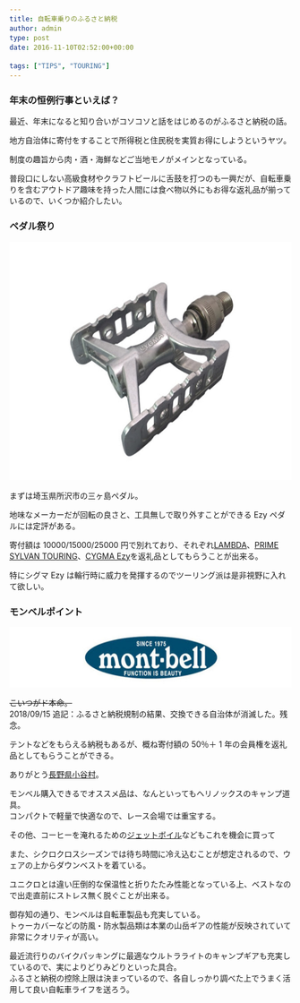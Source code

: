 ```yaml
---
title: 自転車乗りのふるさと納税
author: admin
type: post
date: 2016-11-10T02:52:00+00:00

tags: ["TIPS", "TOURING"]
---
```


### 年末の恒例行事といえば？

最近、年末になると知り合いがコソコソと話をはじめるのがふるさと納税の話。

地方自治体に寄付をすることで所得税と住民税を実質お得にしようというヤツ。

制度の趣旨から肉・酒・海鮮などご当地モノがメインとなっている。

普段口にしない高級食材やクラフトビールに舌鼓を打つのも一興だが、自転車乗りを含むアウトドア趣味を持った人間には食べ物以外にもお得な返礼品が揃っているので、いくつか紹介したい。

### ペダル祭り

  <img border="0" height="426" src="./CYGMAEzy1.jpg" width="640" />

まずは埼玉県所沢市の三ヶ島ペダル。

地味なメーカーだが回転の良さと、工具無しで取り外すことができる Ezy ペダルには定評がある。

寄付額は 10000/15000/25000 円で別れており、それぞれ<a href="https://www.amazon.co.jp/dp/B001F2WTLU/gensobunya-22/ref=nosim/" target="_blank">LAMBDA</a>、<a href="http://www.amazon.co.jp/exec/obidos/ASIN/B00ME93CG4/gensobunya-22/ref=nosim/" target="_blank">PRIME SYLVAN TOURING</a>、<a href="http://www.amazon.co.jp/exec/obidos/ASIN/B00OOII5CO/" target="_blank">CYGMA Ezy</a>を返礼品としてもらうことが出来る。

特にシグマ Ezy は輪行時に威力を発揮するのでツーリング派は是非視野に入れて欲しい。

### モンベルポイント

  <img border="0" height="108" src="./montbelllogo.jpg" width="640" />

~~こいつがド本命。~~  
2018/09/15 追記：ふるさと納税規制の結果、交換できる自治体が消滅した。残念。

テントなどをもらえる納税もあるが、概ね寄付額の 50％＋ 1 年の会員権を返礼品としてもらうことができる。

ありがとう<a href="http://www.furusato-tax.jp/japan/prefecture/20486" target="_blank">長野県小谷村</a>。

モンベル購入できるでオススメ品は、なんといってもヘリノックスのキャンプ道具。  
コンパクトで軽量で快適なので、レース会場では重宝する。

その他、コーヒーを淹れるための<a href="http://amzn.to/2fEOgkt" target="_blank">ジェットボイル</a>などもこれを機会に買って

<LinkBox isAmazonLink url="https://www.amazon.co.jp/dp/B00U72QEFQ/" />

また、シクロクロスシーズンでは待ち時間に冷え込むことが想定されるので、ウェアの上からダウンベストを着ている。

ユニクロとは違い圧倒的な保温性と折りたたみ性能となっている上、ベストなので出走直前にストレス無く脱ぐことが出来る。

<LinkBox isAmazonLink url="https://www.amazon.co.jp/dp/B00F68FLVO/" />

御存知の通り、モンベルは自転車製品も充実している。  
トゥーカバーなどの防風・防水製品類は本業の山岳ギアの性能が反映されていて非常にクオリティが高い。

最近流行りのバイクパッキングに最適なウルトラライトのキャンプギアも充実しているので、実によりどりみどりといった具合。  
ふるさと納税の控除上限は決まっているので、各自しっかり調べた上でうまく活用して良い自転車ライフを送ろう。

<LinkBox isAmazonLink url="https://www.amazon.co.jp/dp/B00INR93EQ/" />
